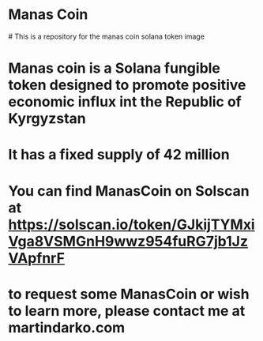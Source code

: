 <h1>Manas Coin</h1>
# This is a repository for the manas coin solana token image

# Manas coin is a Solana fungible token designed to promote positive economic influx int the Republic of Kyrgyzstan 
# It has a fixed supply of 42 million
# You can find ManasCoin on Solscan at https://solscan.io/token/GJkijTYMxiVga8VSMGnH9wwz954fuRG7jb1JzVApfnrF 
# to request some ManasCoin or wish to learn more, please contact me at martindarko.com 
